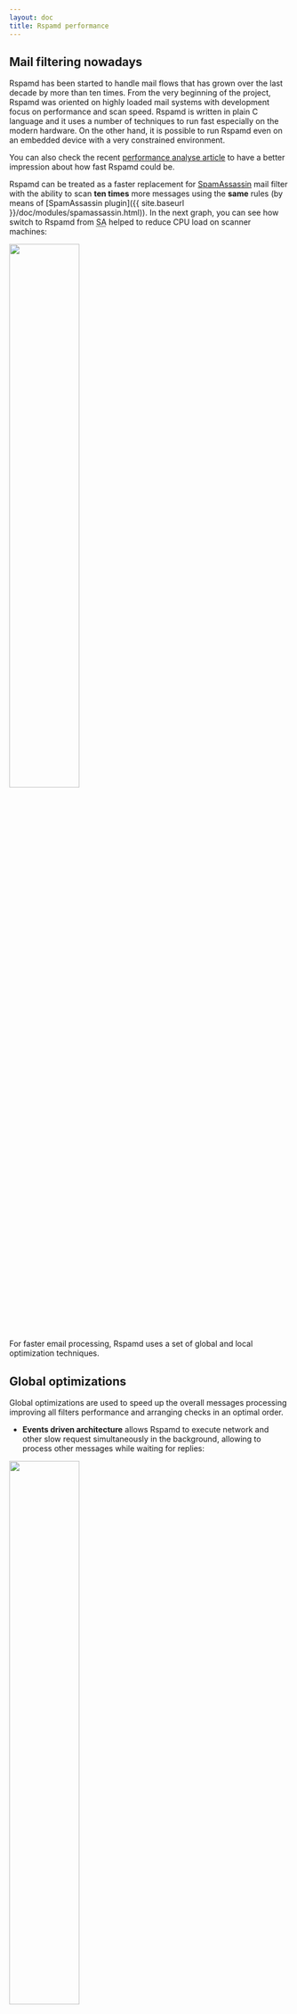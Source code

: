 ```yaml
---
layout: doc
title: Rspamd performance
---
```


## Mail filtering nowadays

Rspamd has been started to handle mail flows that has grown over the last decade by more than ten times. From the very beginning of the project, Rspamd was oriented on highly loaded mail systems with development focus on performance and scan speed. Rspamd is written in plain C language and it uses a number of techniques to run fast especially on the modern hardware. On the other hand, it is possible to run Rspamd even on an embedded device with a very constrained environment.

You can also check the recent [performance analyse article](https://rspamd.com/misc/2019/05/16/rspamd-performance.html) to have a better impression about how fast Rspamd could be.

Rspamd can be treated as a faster replacement for [SpamAssassin](https://spamassassin.apache.org) mail filter with the ability to scan **ten times** more messages using the **same** rules (by means of [SpamAssassin plugin]({{ site.baseurl }}/doc/modules/spamassassin.html)). In the next graph, you can see how switch to Rspamd from <abbr title="SpamAssassin">SA</abbr> helped to reduce CPU load on scanner machines:

<img class="img-responsive" src="{{ site.baseurl }}/img/graph2.png" width="50%">

For faster email processing, Rspamd uses a set of global and local optimization techniques.

## Global optimizations

Global optimizations are used to speed up the overall messages processing improving all filters performance and arranging checks in an optimal order.

* **Events driven architecture** allows Rspamd to execute network and other slow request simultaneously in the background, allowing to process other messages while waiting for replies:

<img class="img-responsive" src="{{ site.baseurl }}/img/rspamd-events.png" width="50%">

* **Rules reordering** is used to reduce messages processing time. Rspamd prefers to check for rules with higher weight, lower execution time and higher hit rate first. Moreover, Rspamd stops processing when a message reaches spam threshold as further checks are likely meaningless.

## Local optimizations

Rspamd uses various methods to speed up each individual message processing stage. This is achieved by applying local optimizations techniques:

* **<abbr title="Abstract Syntax Tree">AST</abbr> optimizations** are used to exclude unnecessary checks from rules. You can watch the following [slides](http://www.slideshare.net/VsevolodStakhov/astrspamd) to get more details about this method.

* Unlike SA, Rspamd uses **specific state machines** to parse email components: mime structure, HTML parts, URLs, images, received headers and so on and so forth. This approach allows to skip unnecessary details and extract information from emails quicker than by using a large set of regular expressions for these purposes.

* **[Hyperscan](https://github.com/intel/hyperscan) engine** is used in Rspamd to quickly process large regular expressions set. Unlike traditional regexps engines, Hyperscan allows to process multiple expressions at the same time. There are many details about hyperscan that are covered in the following [slides](http://www.slideshare.net/VsevolodStakhov/rspamdhyperscan).

* **Assembly snippets** allow to optimize specific algorithms for targeted architectures. Rspamd uses assembly for some frequently used cryptography and hashing algorithms selecting the proper version of code in runtime, relying on CPU instructions set support tests.
